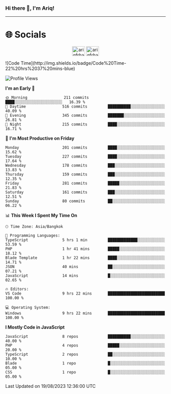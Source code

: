 ### Hi there 👋, I'm Ariq!
<hr>
<h1 align="">🌐 Socials</h1>
<p align="center">
<a href="https://www.linkedin.com/in/ariqfarhan/" target="blank"><img align="center" src="https://raw.githubusercontent.com/rahuldkjain/github-profile-readme-generator/master/src/images/icons/Social/linked-in-alt.svg" alt="ariqfrhan" height="30" width="40" /></a>
<a href="https://instagram.com/ariqfrhan" target="blank"><img align="center" src="https://raw.githubusercontent.com/rahuldkjain/github-profile-readme-generator/master/src/images/icons/Social/instagram.svg" alt="ariqfrhan" height="30" width="40" /></a>
</p>
<!--START_SECTION:waka-->
![Code Time](http://img.shields.io/badge/Code%20Time-22%20hrs%2037%20mins-blue)

![Profile Views](http://img.shields.io/badge/Profile%20Views-73-blue)

**I'm an Early 🐤** 

```text
🌞 Morning                211 commits         ████░░░░░░░░░░░░░░░░░░░░░   16.39 % 
🌆 Daytime                516 commits         ██████████░░░░░░░░░░░░░░░   40.09 % 
🌃 Evening                345 commits         ███████░░░░░░░░░░░░░░░░░░   26.81 % 
🌙 Night                  215 commits         ████░░░░░░░░░░░░░░░░░░░░░   16.71 % 
```
📅 **I'm Most Productive on Friday** 

```text
Monday                   201 commits         ████░░░░░░░░░░░░░░░░░░░░░   15.62 % 
Tuesday                  227 commits         ████░░░░░░░░░░░░░░░░░░░░░   17.64 % 
Wednesday                178 commits         ███░░░░░░░░░░░░░░░░░░░░░░   13.83 % 
Thursday                 159 commits         ███░░░░░░░░░░░░░░░░░░░░░░   12.35 % 
Friday                   281 commits         █████░░░░░░░░░░░░░░░░░░░░   21.83 % 
Saturday                 161 commits         ███░░░░░░░░░░░░░░░░░░░░░░   12.51 % 
Sunday                   80 commits          ██░░░░░░░░░░░░░░░░░░░░░░░   06.22 % 
```


📊 **This Week I Spent My Time On** 

```text
🕑︎ Time Zone: Asia/Bangkok

💬 Programming Languages: 
TypeScript               5 hrs 1 min         █████████████░░░░░░░░░░░░   53.59 % 
PHP                      1 hr 41 mins        █████░░░░░░░░░░░░░░░░░░░░   18.12 % 
Blade Template           1 hr 22 mins        ████░░░░░░░░░░░░░░░░░░░░░   14.71 % 
JSON                     40 mins             ██░░░░░░░░░░░░░░░░░░░░░░░   07.21 % 
JavaScript               14 mins             █░░░░░░░░░░░░░░░░░░░░░░░░   02.65 % 

🔥 Editors: 
VS Code                  9 hrs 22 mins       █████████████████████████   100.00 % 

💻 Operating System: 
Windows                  9 hrs 22 mins       █████████████████████████   100.00 % 
```

**I Mostly Code in JavaScript** 

```text
JavaScript               8 repos             ██████████░░░░░░░░░░░░░░░   40.00 % 
PHP                      4 repos             █████░░░░░░░░░░░░░░░░░░░░   20.00 % 
TypeScript               2 repos             ██░░░░░░░░░░░░░░░░░░░░░░░   10.00 % 
Blade                    1 repo              █░░░░░░░░░░░░░░░░░░░░░░░░   05.00 % 
CSS                      1 repo              █░░░░░░░░░░░░░░░░░░░░░░░░   05.00 % 
```




 Last Updated on 19/08/2023 12:36:00 UTC
<!--END_SECTION:waka-->
